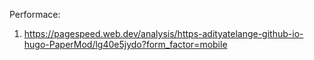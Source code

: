 Performace:

1. https://pagespeed.web.dev/analysis/https-adityatelange-github-io-hugo-PaperMod/lg40e5jydo?form_factor=mobile